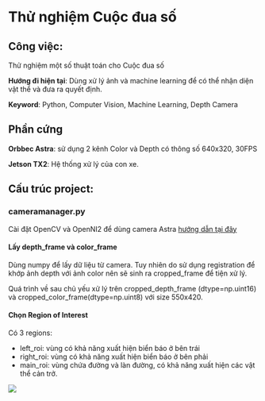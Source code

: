 # Thử nghiệm Cuộc đua số

## Công việc: 
Thử nghiệm một số thuật toán cho Cuộc đua số

**Hướng đi hiện tại**: Dùng xử lý ảnh và machine learning để có thể nhận diện vật thể và đưa ra quyết định.

**Keyword**: Python, Computer Vision, Machine Learning, Depth Camera

## Phần cứng
**Orbbec Astra**: sử dụng 2 kênh Color và Depth có thông số 640x320, 30FPS

**Jetson TX2**: Hệ thống xử lý của con xe.

## Cấu trúc project:

### cameramanager.py
Cài đặt OpenCV và OpenNI2 để dùng camera Astra [hướng dẫn tại đây](https://astra-wiki.readthedocs.io/)

#### Lấy depth_frame và color_frame
Dùng numpy để lấy dữ liệu từ camera. Tuy nhiên do sử dụng registration để khớp ảnh depth với ảnh color nên sẽ sinh ra cropped_frame để tiện xử lý. 

Quá trình về sau chủ yếu xử lý trên cropped_depth_frame (dtype=np.uint16) và cropped_color_frame(dtype=np.uint8) với size 550x420.

#### Chọn Region of Interest
Có 3 regions:
- left_roi: vùng có khả năng xuất hiện biển báo ở bên trái
- right_roi: vùng có khả năng xuất hiện biển báo ở bên phải
- main_roi: vùng chứa đường và làn đường, có khả năng xuất hiện các vật thể cản trở.

![]('data/demo_1.png')







